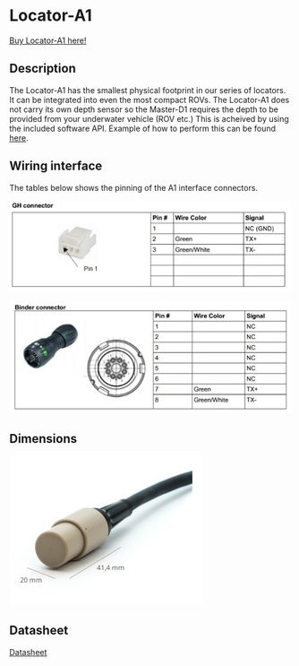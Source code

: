 # Locator-A1

[Buy Locator-A1 here!](https://store.waterlinked.com/product/locator-a1/)

## Description

The Locator-A1 has the smallest physical footprint in our series of locators. It can be integrated into even the most compact ROVs. The Locator-A1 does not carry its own depth sensor so the Master-D1 requires the depth to be provided from your underwater vehicle (ROV etc.) This is acheived by using the included software API.  Example of how to perform this can be found [here](../explorer-kit/gui/api.md#providing-depth-to-system-when-using-locator-a1s1).


## Wiring interface

The tables below shows the pinning of the A1 interface connectors.

![a1_connector_gh](../img/a1_connector_gh.png)

![a1_connector_binder](../img/a1_connector_binder.png)

## Dimensions

![a1_dimensions](../img/a1_dimensions.png)

## Datasheet

[Datasheet](https://www.waterlinked.com/hubfs/Product_Assets/Locator_A1/W-MK-17023-5_Locator_A1.pdf)
